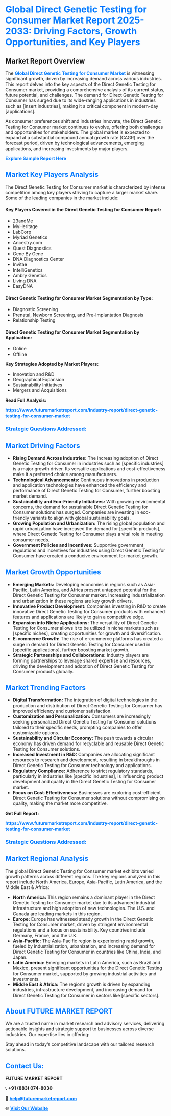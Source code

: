 <h1 style="color: #007BFF;">Global Direct Genetic Testing for Consumer Market Report 2025-2033: Driving Factors, Growth Opportunities, and Key Players</h1>

<section id="overview">
<h2>Market Report Overview</h2>
<p>The <a href="https://www.futuremarketreport.com/industry-report/direct-genetic-testing-for-consumer-market" style="color: #007BFF; text-decoration: none;"><strong>Global Direct Genetic Testing for Consumer Market</strong></a> is witnessing significant growth, driven by increasing demand across various industries. This report delves into the key aspects of the Direct Genetic Testing for Consumer market, providing a comprehensive analysis of its current status, future potential, and challenges. The demand for Direct Genetic Testing for Consumer has surged due to its wide-ranging applications in industries such as [insert industries], making it a critical component in modern-day [applications].</p>
<p>As consumer preferences shift and industries innovate, the Direct Genetic Testing for Consumer market continues to evolve, offering both challenges and opportunities for stakeholders. The global market is expected to expand at a substantial compound annual growth rate (CAGR) over the forecast period, driven by technological advancements, emerging applications, and increasing investments by major players.</p>
</section>

<section id="overview">
<p><a href="https://www.futuremarketreport.com/request-sample/reportId=41572" style="color: #007BFF; text-decoration: none;"><strong>Explore Sample Report Here</strong></a></p>
</section>

<section id="key-players">
<h2 style="color: #007BFF;">Market Key Players Analysis</h2>
<p>The Direct Genetic Testing for Consumer market is characterized by intense competition among key players striving to capture a larger market share. Some of the leading companies in the market include:</p>
<h4>Key Players Covered in the Direct Genetic Testing for Consumer Report:</h4>
<ul><li>23andMe</li><li>MyHeritage</li><li>LabCorp</li><li>Myriad Genetics</li><li>Ancestry.com</li><li>Quest Diagnostics</li><li>Gene By Gene</li><li>DNA Diagnostics Center</li><li>Invitae</li><li>IntelliGenetics</li><li>Ambry Genetics</li><li>Living DNA</li><li>EasyDNA</li></ul>
<h4>Direct Genetic Testing for Consumer Market Segmentation by Type:</h4>
<ul><li>Diagnostic Screening</li><li>Prenatal, Newborn Screening, and Pre-Implantation Diagnosis</li><li>Relationship Testing</li></ul>

<h4>Direct Genetic Testing for Consumer Market Segmentation by Application:</h4>
<ul><li>Online</li><li>Offline</li></ul>
<p><strong>Key Strategies Adopted by Market Players:</strong></p>
<ul>
<li>Innovation and R&D</li>
<li>Geographical Expansion</li>
<li>Sustainability Initiatives</li>
<li>Mergers and Acquisitions</li>
</ul>
</section>

<section>
<p><strong>Read Full Analysis: </strong></p><a href="https://www.futuremarketreport.com/industry-report/direct-genetic-testing-for-consumer-market" style="color: #007BFF; text-decoration: none;"><strong>https://www.futuremarketreport.com/industry-report/direct-genetic-testing-for-consumer-market</strong></a>
<h3 style="color: #007BFF;">Strategic Questions Addressed:</h3>
</section>

<section id="driving-factors">
<h2 style="color: #007BFF;">Market Driving Factors</h2>
<ul>
<li><strong>Rising Demand Across Industries:</strong> The increasing adoption of Direct Genetic Testing for Consumer in industries such as [specific industries] is a major growth driver. Its versatile applications and cost-effectiveness make it a preferred choice among manufacturers.</li>
<li><strong>Technological Advancements:</strong> Continuous innovations in production and application technologies have enhanced the efficiency and performance of Direct Genetic Testing for Consumer, further boosting market demand.</li>
<li><strong>Sustainability and Eco-Friendly Initiatives:</strong> With growing environmental concerns, the demand for sustainable Direct Genetic Testing for Consumer solutions has surged. Companies are investing in eco-friendly variants to align with global sustainability goals.</li>
<li><strong>Growing Population and Urbanization:</strong> The rising global population and rapid urbanization have increased the demand for [specific products], where Direct Genetic Testing for Consumer plays a vital role in meeting consumer needs.</li>
<li><strong>Government Policies and Incentives:</strong> Supportive government regulations and incentives for industries using Direct Genetic Testing for Consumer have created a conducive environment for market growth.</li>
</ul>
</section>

<section id="growth-opportunities">
<h2 style="color: #007BFF;">Market Growth Opportunities</h2>
<ul>
<li><strong>Emerging Markets:</strong> Developing economies in regions such as Asia-Pacific, Latin America, and Africa present untapped potential for the Direct Genetic Testing for Consumer market. Increasing industrialization and urbanization in these regions are key growth drivers.</li>
<li><strong>Innovative Product Development:</strong> Companies investing in R&D to create innovative Direct Genetic Testing for Consumer products with enhanced features and applications are likely to gain a competitive edge.</li>
<li><strong>Expansion into Niche Applications:</strong> The versatility of Direct Genetic Testing for Consumer allows it to be utilized in niche markets such as [specific niches], creating opportunities for growth and diversification.</li>
<li><strong>E-commerce Growth:</strong> The rise of e-commerce platforms has created a surge in demand for Direct Genetic Testing for Consumer used in [specific applications], further boosting market growth.</li>
<li><strong>Strategic Partnerships and Collaborations:</strong> Industry players are forming partnerships to leverage shared expertise and resources, driving the development and adoption of Direct Genetic Testing for Consumer products globally.</li>
</ul>
</section>

<section id="trending-factors">
<h2 style="color: #007BFF;">Market Trending Factors</h2>
<ul>
<li><strong>Digital Transformation:</strong> The integration of digital technologies in the production and distribution of Direct Genetic Testing for Consumer has improved efficiency and customer satisfaction.</li>
<li><strong>Customization and Personalization:</strong> Consumers are increasingly seeking personalized Direct Genetic Testing for Consumer solutions tailored to their specific needs, prompting companies to offer customizable options.</li>
<li><strong>Sustainability and Circular Economy:</strong> The push towards a circular economy has driven demand for recyclable and reusable Direct Genetic Testing for Consumer solutions.</li>
<li><strong>Increased Investment in R&D:</strong> Companies are allocating significant resources to research and development, resulting in breakthroughs in Direct Genetic Testing for Consumer technology and applications.</li>
<li><strong>Regulatory Compliance:</strong> Adherence to strict regulatory standards, particularly in industries like [specific industries], is influencing product development and quality in the Direct Genetic Testing for Consumer market.</li>
<li><strong>Focus on Cost-Effectiveness:</strong> Businesses are exploring cost-efficient Direct Genetic Testing for Consumer solutions without compromising on quality, making the market more competitive.</li>
</ul>
</section>

<section>
<p><strong>Get Full Report: </strong></p><a href="https://www.futuremarketreport.com/industry-report/direct-genetic-testing-for-consumer-market" style="color: #007BFF; text-decoration: none;"><strong>https://www.futuremarketreport.com/industry-report/direct-genetic-testing-for-consumer-market</strong></a>
<h3 style="color: #007BFF;">Strategic Questions Addressed:</h3>
</section>


<section id="regional-analysis">
<h2 style="color: #007BFF;">Market Regional Analysis</h2>
<p>The global Direct Genetic Testing for Consumer market exhibits varied growth patterns across different regions. The key regions analyzed in this report include North America, Europe, Asia-Pacific, Latin America, and the Middle East & Africa:</p>
<ul>
<li><strong>North America:</strong> This region remains a dominant player in the Direct Genetic Testing for Consumer market due to its advanced industrial infrastructure and high adoption of new technologies. The U.S. and Canada are leading markets in this region.</li>
<li><strong>Europe:</strong> Europe has witnessed steady growth in the Direct Genetic Testing for Consumer market, driven by stringent environmental regulations and a focus on sustainability. Key countries include Germany, France, and the U.K.</li>
<li><strong>Asia-Pacific:</strong> The Asia-Pacific region is experiencing rapid growth, fueled by industrialization, urbanization, and increasing demand for Direct Genetic Testing for Consumer in countries like China, India, and Japan.</li>
<li><strong>Latin America:</strong> Emerging markets in Latin America, such as Brazil and Mexico, present significant opportunities for the Direct Genetic Testing for Consumer market, supported by growing industrial activities and investments.</li>
<li><strong>Middle East & Africa:</strong> The region’s growth is driven by expanding industries, infrastructure development, and increasing demand for Direct Genetic Testing for Consumer in sectors like [specific sectors].</li>
</ul>
</section>

<footer>
<h2 style="color: #007BFF;">About FUTURE MARKET REPORT</h2>
<p>We are a trusted name in market research and advisory services, delivering actionable insights and strategic support to businesses across diverse industries. Our expertise lies in offering:</p>

<p>Stay ahead in today’s competitive landscape with our tailored research solutions.</p>

<h2 style="color: #007BFF;">Contact Us:</h2>
<p><strong>FUTURE MARKET REPORT</strong></p>
<p>📞 <strong>+91 (883) 074-8030</strong></p>
<p>📧 <strong><a href="mailto:help@futuremarketreport.com" style="color: #007BFF;">help@futuremarketreport.com</a></strong></p>
<p>🌐 <strong><a href="https://www.futuremarketreport.com/" style="color: #007BFF;">Visit Our Website</a></strong></p>
</footer>